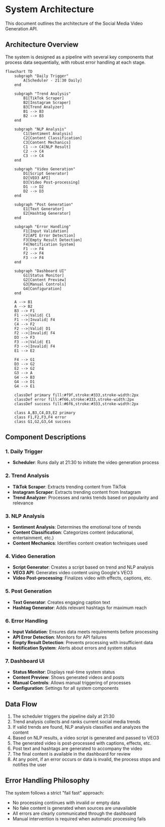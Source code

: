 # System Architecture

This document outlines the architecture of the Social Media Video Generation API.

## Architecture Overview

The system is designed as a pipeline with several key components that process data sequentially, with robust error handling at each stage.

```mermaid
flowchart TD
    subgraph "Daily Trigger"
        A[Scheduler - 21:30 Daily]
    end

    subgraph "Trend Analysis"
        B1[TikTok Scraper]
        B2[Instagram Scraper]
        B3[Trend Analyzer]
        B1 --> B3
        B2 --> B3
    end

    subgraph "NLP Analysis"
        C1[Sentiment Analysis]
        C2[Content Classification]
        C3[Content Mechanics]
        C1 --> C4[NLP Result]
        C2 --> C4
        C3 --> C4
    end

    subgraph "Video Generation"
        D1[Script Generator]
        D2[VEO3 API]
        D3[Video Post-processing]
        D1 --> D2
        D2 --> D3
    end

    subgraph "Post Generation"
        E1[Text Generator]
        E2[Hashtag Generator]
    end

    subgraph "Error Handling"
        F1[Input Validation]
        F2[API Error Detection]
        F3[Empty Result Detection]
        F4[Notification System]
        F1 --> F4
        F2 --> F4
        F3 --> F4
    end

    subgraph "Dashboard UI"
        G1[Status Monitor]
        G2[Content Preview]
        G3[Manual Controls]
        G4[Configuration]
    end

    A --> B1
    A --> B2
    B3 --> F1
    F1 -->|Valid| C1
    F1 -->|Invalid| F4
    C4 --> F2
    F2 -->|Valid| D1
    F2 -->|Invalid| F4
    D3 --> F3
    F3 -->|Valid| E1
    F3 -->|Invalid| F4
    E1 --> E2

    F4 --> G1
    D3 --> G2
    E2 --> G2
    G3 --> A
    G4 --> B3
    G4 --> D1
    G4 --> E1

    classDef primary fill:#f9f,stroke:#333,stroke-width:2px
    classDef error fill:#f66,stroke:#333,stroke-width:2px
    classDef success fill:#6f6,stroke:#333,stroke-width:2px

    class A,B3,C4,D3,E2 primary
    class F1,F2,F3,F4 error
    class G1,G2,G3,G4 success
```

## Component Descriptions

### 1. Daily Trigger
- **Scheduler**: Runs daily at 21:30 to initiate the video generation process

### 2. Trend Analysis
- **TikTok Scraper**: Extracts trending content from TikTok
- **Instagram Scraper**: Extracts trending content from Instagram
- **Trend Analyzer**: Processes and ranks trends based on popularity and relevance

### 3. NLP Analysis
- **Sentiment Analysis**: Determines the emotional tone of trends
- **Content Classification**: Categorizes content (educational, entertainment, etc.)
- **Content Mechanics**: Identifies content creation techniques used

### 4. Video Generation
- **Script Generator**: Creates a script based on trend and NLP analysis
- **VEO3 API**: Generates video content using Google's VEO3
- **Video Post-processing**: Finalizes video with effects, captions, etc.

### 5. Post Generation
- **Text Generator**: Creates engaging caption text
- **Hashtag Generator**: Adds relevant hashtags for maximum reach

### 6. Error Handling
- **Input Validation**: Ensures data meets requirements before processing
- **API Error Detection**: Monitors for API failures
- **Empty Result Detection**: Prevents processing with insufficient data
- **Notification System**: Alerts about errors and system status

### 7. Dashboard UI
- **Status Monitor**: Displays real-time system status
- **Content Preview**: Shows generated videos and posts
- **Manual Controls**: Allows manual triggering of processes
- **Configuration**: Settings for all system components

## Data Flow

1. The scheduler triggers the pipeline daily at 21:30
2. Trend analysis collects and ranks current social media trends
3. If valid trends are found, NLP analysis classifies and analyzes the content
4. Based on NLP results, a video script is generated and passed to VEO3
5. The generated video is post-processed with captions, effects, etc.
6. Post text and hashtags are generated to accompany the video
7. The final content is available in the dashboard for review
8. At any point, if an error occurs or data is invalid, the process stops and notifies the user

## Error Handling Philosophy

The system follows a strict "fail fast" approach:
- No processing continues with invalid or empty data
- No fake content is generated when sources are unavailable
- All errors are clearly communicated through the dashboard
- Manual intervention is required when automatic processing fails